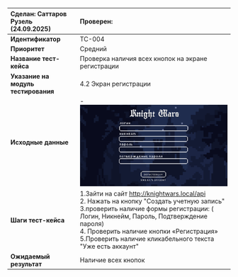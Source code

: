 | Сделан: Саттаров Рузель (24.09.2025)| Проверен:|
|:-----|:---------|
| **Идентификатор** | TC-004 |
| **Приоритет** | Средний |
| **Название тест-кейса** | Проверка наличия всех кнопок на экране регистрации |
| **Указание на модуль тестирования** |4.2 Экран регистрации|
| **Исходные данные** | - ![alt text](image.png) |
| **Шаги тест-кейса** | 1.Зайти на сайт http://knightwars.local/api <br> 2. Нажать на кнопку  "Создать учетную запись"<br> 3.проверить наличие формы регистрации: ( Логин, Никнейм, Пароль, Подтверждение пароля) <br>4. Проверить наличие кнопки «Регистрация» <br>5.Проверить наличие  кликабельного текста "Уже есть аккаунт" |
| **Ожидаемый результат** | Наличие всех кнопок  |

